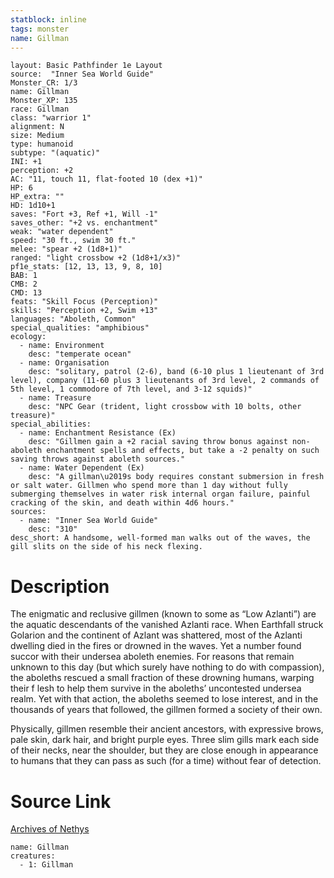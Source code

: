 ```yaml
---
statblock: inline
tags: monster
name: Gillman
---
```

```statblock
layout: Basic Pathfinder 1e Layout
source:  "Inner Sea World Guide"
Monster_CR: 1/3
name: Gillman
Monster_XP: 135
race: Gillman
class: "warrior 1"
alignment: N
size: Medium
type: humanoid
subtype: "(aquatic)"
INI: +1
perception: +2
AC: "11, touch 11, flat-footed 10 (dex +1)"
HP: 6
HP_extra: ""
HD: 1d10+1
saves: "Fort +3, Ref +1, Will -1"
saves_other: "+2 vs. enchantment"
weak: "water dependent"
speed: "30 ft., swim 30 ft."
melee: "spear +2 (1d8+1)"
ranged: "light crossbow +2 (1d8+1/x3)"
pf1e_stats: [12, 13, 13, 9, 8, 10]
BAB: 1
CMB: 2
CMD: 13
feats: "Skill Focus (Perception)"
skills: "Perception +2, Swim +13"
languages: "Aboleth, Common"
special_qualities: "amphibious"
ecology:
  - name: Environment
    desc: "temperate ocean"
  - name: Organisation
    desc: "solitary, patrol (2-6), band (6-10 plus 1 lieutenant of 3rd level), company (11-60 plus 3 lieutenants of 3rd level, 2 commands of 5th level, 1 commodore of 7th level, and 3-12 squids)"
  - name: Treasure
    desc: "NPC Gear (trident, light crossbow with 10 bolts, other treasure)"
special_abilities:
  - name: Enchantment Resistance (Ex)
    desc: "Gillmen gain a +2 racial saving throw bonus against non-aboleth enchantment spells and effects, but take a -2 penalty on such saving throws against aboleth sources."
  - name: Water Dependent (Ex)
    desc: "A gillman\u2019s body requires constant submersion in fresh or salt water. Gillmen who spend more than 1 day without fully submerging themselves in water risk internal organ failure, painful cracking of the skin, and death within 4d6 hours."
sources:
  - name: "Inner Sea World Guide"
    desc: "310"
desc_short: A handsome, well-formed man walks out of the waves, the gill slits on the side of his neck flexing.
```
# Description
The enigmatic and reclusive gillmen (known to some as “Low Azlanti”) are the aquatic descendants of the vanished Azlanti race. When Earthfall struck Golarion and the continent of Azlant was shattered, most of the Azlanti dwelling died in the fires or drowned in the waves. Yet a number found succor with their undersea aboleth enemies. For reasons that remain unknown to this day (but which surely have nothing to do with compassion), the aboleths rescued a small fraction of these drowning humans, warping their f lesh to help them survive in the aboleths’ uncontested undersea realm. Yet with that action, the aboleths seemed to lose interest, and in the thousands of years that followed, the gillmen formed a society of their own.

Physically, gillmen resemble their ancient ancestors, with expressive brows, pale skin, dark hair, and bright purple eyes. Three slim gills mark each side of their necks, near the shoulder, but they are close enough in appearance to humans that they can pass as such (for a time) without fear of detection.
# Source Link
[Archives of Nethys](https://aonprd.com/MonsterDisplay.aspx?ItemName=Gillman)
```encounter-table
name: Gillman
creatures:
  - 1: Gillman
```
